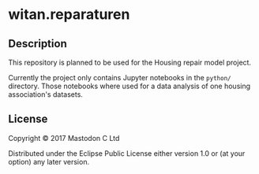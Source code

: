 # witan.reparaturen

## Description
This repository is planned to be used for the Housing repair model project.

Currently the project only contains Jupyter notebooks in the `python/` directory.
Those notebooks where used for a data analysis of one housing association's datasets.

## License

Copyright © 2017 Mastodon C Ltd

Distributed under the Eclipse Public License either version 1.0 or (at
your option) any later version.
